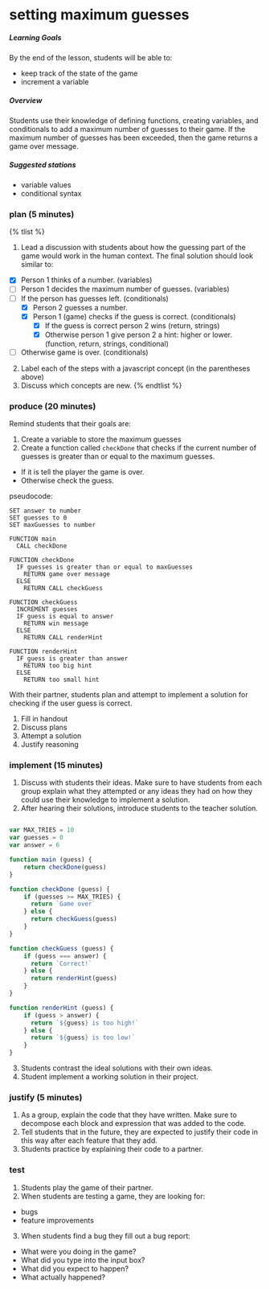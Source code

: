 # setting maximum guesses

##### Learning Goals
By the end of the lesson, students will be able to:
  - keep track of the state of the game
  - increment a variable

##### Overview
Students use their knowledge of defining functions, creating variables, and conditionals to add a maximum number of guesses to their game. If the maximum number of guesses has been exceeded, then the game returns a game over message.

##### Suggested stations
- variable values
- conditional syntax

### plan (5 minutes)
{% tlist %}
1. Lead a discussion with students about how the guessing part of the game would work in the human context. The final solution should look similar to:
  - [x] Person 1 thinks of a number. (variables)
  - [ ] Person 1 decides the maximum number of guesses. (variables)
  - [ ] If the person has guesses left. (conditionals)
    - [x] Person 2 guesses a number.
    - [x] Person 1 (game) checks if the guess is correct. (conditionals)
      - [x] If the guess is correct person 2 wins (return, strings)
      - [x] Otherwise person 1 give person 2 a hint: higher or lower. (function, return, strings, conditional)
  - [ ] Otherwise game is over. (conditionals)
2. Label each of the steps with a javascript concept (in the parentheses above)
3. Discuss which concepts are new.
{% endtlist %}

### produce (20 minutes)
Remind students that their goals are:
1. Create a variable to store the maximum guesses
2. Create a function called `checkDone` that checks if the current number of guesses is greater than or equal to the maximum guesses.
  - If it is tell the player the game is over.
  - Otherwise check the guess.

  pseudocode:
  ```
  SET answer to number
  SET guesses to 0
  SET maxGuesses to number

  FUNCTION main
    CALL checkDone

  FUNCTION checkDone
    IF guesses is greater than or equal to maxGuesses
      RETURN game over message
    ELSE
      RETURN CALL checkGuess

  FUNCTION checkGuess
    INCREMENT guesses
    IF guess is equal to answer
      RETURN win message
    ELSE
      RETURN CALL renderHint

  FUNCTION renderHint
    IF guess is greater than answer
      RETURN too big hint
    ELSE
      RETURN too small hint
  ```

With their partner, students plan and attempt to implement a solution for checking if the user guess is correct.

1. Fill in handout
2. Discuss plans
3. Attempt a solution
4. Justify reasoning

### implement (15 minutes)
1. Discuss with students their ideas. Make sure to have students from each group explain what they attempted or any ideas they had on how they could use their knowledge to implement a solution.
2. After hearing their solutions, introduce students to the teacher solution.
  ```js

  var MAX_TRIES = 10
  var guesses = 0
  var answer = 6

  function main (guess) {
      return checkDone(guess)
  }

  function checkDone (guess) {
      if (guesses >= MAX_TRIES) {
        return `Game over`
      } else {
        return checkGuess(guess)
      }
  }

  function checkGuess (guess) {
      if (guess === answer) {
        return `Correct!`
      } else {
        return renderHint(guess)
      }
  }

  function renderHint (guess) {
      if (guess > answer) {
        return `${guess} is too high!`
      } else {
        return `${guess} is too low!`
      }
  }
  ```
3. Students contrast the ideal solutions with their own ideas.
4. Student implement a working solution in their project.

### justify (5 minutes)
1. As a group, explain the code that they have written. Make sure to decompose each block and expression that was added to the code.
2. Tell students that in the future, they are expected to justify their code in this way after each feature that they add.
3. Students practice by explaining their code to a partner.

### test
1. Students play the game of their partner.
2. When students are testing a game, they are looking for:
  - bugs
  - feature improvements
3. When students find a bug they fill out a bug report:
  - What were you doing in the game?
  - What did you type into the input box?
  - What did you expect to happen?
  - What actually happened?
